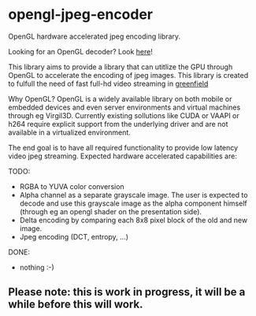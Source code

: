 # opengl-jpeg-encoder
OpenGL hardware accelerated jpeg encoding library.

Looking for an OpenGL decoder? Look [here](https://github.com/negge/jpeg_gpu)!

This library aims to provide a library that can utitlize the GPU through OpenGL to accelerate the encoding of jpeg images. This library is created to fulfull the need of fast full-hd video streaming in [greenfield](https://github.com/udevbe/greenfield)

Why OpenGL? OpenGL is a widely available library on both mobile or embedded devices and even server environments and virtual machines through eg Virgil3D. Currently existing sollutions like CUDA or VAAPI or h264 require explicit support from the underlying driver and are not available in a virtualized environment.

The end goal is to have all required functionality to provide low latency video jpeg streaming.
Expected hardware accelerated capabilities are:

TODO:
- RGBA to YUVA color conversion
- Alpha channel as a separate grayscale image. The user is expected to decode and use this grayscale image as the alpha component himself (through eg an opengl shader on the presentation side).
- Delta encoding by comparing each 8x8 pixel block of the old and new image.
- Jpeg encoding (DCT, entropy, ...)

DONE:
- nothing :-)

## Please note: this is work in progress, it will be a while before this will work.
